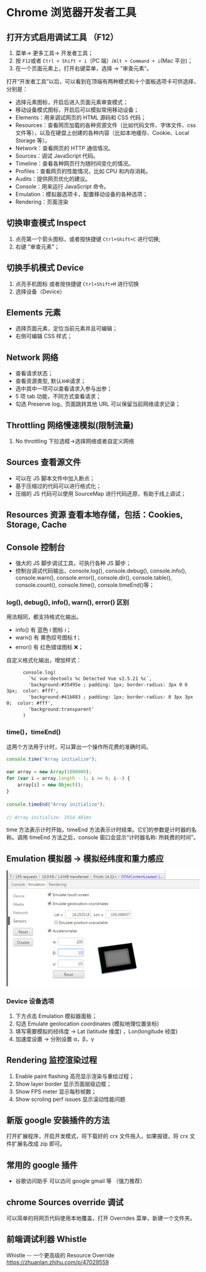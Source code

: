 # Chrome 浏览器开发者工具

## 打开方式启用调试工具 （F12）

1. 菜单-> 更多工具-> 开发者工具；
2. 按 `F12`或者 `Ctrl + Shift + i`（PC 端）/`Alt + Command + i`(Mac 平台)；
3. 在一个页面元素上，打开右键菜单，选择 -> "审查元素"。

打开“开发者工具”以后，可以看到在顶端有两种模式和十个面板选项卡可供选择，分别是：

-   选择元素图标，开启后进入页面元素审查模式；
-   移动设备模式图标，开启后可以模拟常用移动设备；
-   Elements：用来调试网页的 HTML 源码和 CSS 代码；
-   Resources：查看网页加载的各种资源文件（比如代码文件、字体文件、css 文件等），以及在硬盘上创建的各种内容（比如本地缓存、Cookie、Local Storage 等）。
-   Network：查看网页的 HTTP 通信情况。
-   Sources：调试 JavaScript 代码。
-   Timeline：查看各种网页行为随时间变化的情况。
-   Profiles：查看网页的性能情况，比如 CPU 和内存消耗。
-   Audits：提供网页优化的建议。
-   Console：用来运行 JavaScript 命令。
- Emulation：模拟器选项卡，配置移动设备的各种选项；
- Rendering：页面渲染

## 切换审查模式 Inspect

1. 点亮第一个箭头图标，或者按快捷键 `Ctrl+Shift+C` 进行切换;
2. 右键 "审查元素"；

## 切换手机模式 Device

1. 点亮手机图标 或者按快捷键 `Ctrl+Shift+M` 进行切换
2. 选择设备（Device）

## Elements 元素

-   选择页面元素，定位当前元素并且可编辑；
-   右侧可编辑 CSS 样式；

## Network 网络

-   查看请求状态；
-   查看资源类型, 默认`XHR`请求；
-   选中其中一项可以查看请求入参与出参；
-   5 项 tab 功能，不同方式查看请求；
-   勾选 Preserve log，页面跳转其他 URL 可以保留当前网络请求记录；

## Throttling 网络慢速模拟(限制流量)

1. No throttling 下拉选框->选择网络或者自定义网络

## Sources 查看源文件

- 可以在 JS 脚本文件中加入断点；
- 基于压缩过的代码可以进行格式化；
- 压缩的 JS 代码可以使用 SourceMap 进行代码还原，有助于线上调试；

## Resources 资源 查看本地存储，包括：Cookies, Storage, Cache

## Console 控制台

-   强大的 JS 脚步调试工具，可执行各种 JS 脚步；
-   控制台调试代码输出，console.log(), console.debug(), console.info(), console.warn(), console.error(), console.dir(), console.table(), console.count(), console.time(), console.timeEnd()等；

### log(), debug(), info(), warn(), error() 区别

用法相同，都支持格式化输出。

-   info() 有 蓝色 i 图标 :information_source:；
-   warn() 有 黄色叹号图标 :heavy_exclamation_mark:；
-   error() 有 红色错误图标 :x:；

自定义格式化输出，增加样式：

```
      console.log(
        `%c vue-devtools %c Detected Vue v2.5.21 %c`,
        'background:#35495e ; padding: 1px; border-radius: 3px 0 0 3px;  color: #fff',
        'background:#41b883 ; padding: 1px; border-radius: 0 3px 3px 0;  color: #fff',
        'background:transparent'
      )
```

### time()，timeEnd()

这两个方法用于计时，可以算出一个操作所花费的准确时间。

```javascript
console.time("Array initialize");

var array = new Array(1000000);
for (var i = array.length - 1; i >= 0; i--) {
    array[i] = new Object();
}

console.timeEnd("Array initialize");

// Array initialize: 1914.481ms
```

time 方法表示计时开始，timeEnd 方法表示计时结束。它们的参数是计时器的名称。调用 timeEnd 方法之后，console 窗口会显示“计时器名称: 所耗费的时间”。

## Emulation 模拟器 -> 模拟经纬度和重力感应

[![geo](/images/geographic.png)](/images/geographic.png)

### Device 设备选项

1. 下方点击 Emulation 模拟器面板；
2. 勾选 Emulate geolocation coordinates (模拟地理位置坐标)
3. 填写需要模拟的经纬度 -> Lat (latitude 维度) ，Lon(longitude 经度)
4. 加速度设置 -> 分别设置 α，β，γ

## Rendering 监控渲染过程

1. Enable paint flashing 高亮显示渲染与重绘过程；
2. Show layer border 显示页面层级边框；
3. Show FPS meter 显示每秒帧数；
4. Show scroling perf issues 显示滚动性能问题

## 新版 google 安装插件的方法

打开扩展程序，开启开发模式，将下载好的 crx 文件拖入，如果报错，将 crx 文件扩展名改成 zip 即可。

## 常用的 google 插件

-   谷歌访问助手 可以访问 google gmail 等 （强力推荐）


## chrome Sources override 调试

可以简单的将网页代码使用本地覆盖，打开 Overrides 菜单，新建一个文件夹。

## 前端调试利器 Whistle

Whistle -- 一个更高级的 Resource Override <https://zhuanlan.zhihu.com/p/47029559>
